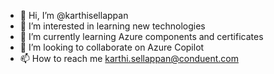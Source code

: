 - 👋 Hi, I’m @karthisellappan
- 👀 I’m interested in learning new technologies 
- 🌱 I’m currently learning Azure components and certificates
- 💞️ I’m looking to collaborate on Azure Copilot
- 📫 How to reach me karthi.sellappan@conduent.com

<!---
karthisellappan/karthisellappan is a ✨ special ✨ repository because its `README.md` (this file) appears on your GitHub profile.
You can click the Preview link to take a look at your changes.
--->
